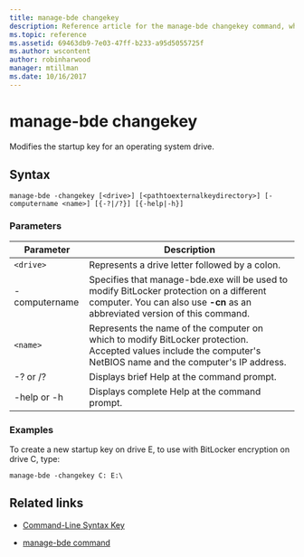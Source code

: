 ```yaml
---
title: manage-bde changekey
description: Reference article for the manage-bde changekey command, which modifies the startup key for an operating system drive.
ms.topic: reference
ms.assetid: 69463db9-7e03-47ff-b233-a95d5055725f
ms.author: wscontent
author: robinharwood
manager: mtillman
ms.date: 10/16/2017
---
```


# manage-bde changekey

Modifies the startup key for an operating system drive.

## Syntax

```
manage-bde -changekey [<drive>] [<pathtoexternalkeydirectory>] [-computername <name>] [{-?|/?}] [{-help|-h}]
```

### Parameters

| Parameter | Description |
| --------- | ----------- |
| `<drive>` | Represents a drive letter followed by a colon. |
| -computername | Specifies that manage-bde.exe will be used to modify BitLocker protection on a different computer. You can also use **-cn** as an abbreviated version of this command. |
| `<name>` | Represents the name of the computer on which to modify BitLocker protection. Accepted values include the computer's NetBIOS name and the computer's IP address. |
| -? or /? | Displays brief Help at the command prompt. |
| -help or -h | Displays complete Help at the command prompt. |

### Examples

To create a new startup key on drive E, to use with BitLocker encryption on drive C, type:

```
manage-bde -changekey C: E:\
```

## Related links

- [Command-Line Syntax Key](command-line-syntax-key.md)

- [manage-bde command](manage-bde.md)
